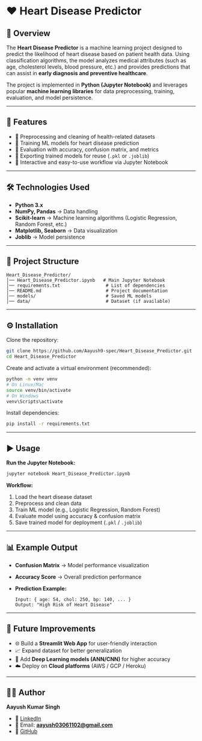 # ❤️ Heart Disease Predictor

## 📌 Overview

The **Heart Disease Predictor** is a machine learning project designed to predict the likelihood of heart disease based on patient health data. Using classification algorithms, the model analyzes medical attributes (such as age, cholesterol levels, blood pressure, etc.) and provides predictions that can assist in **early diagnosis and preventive healthcare**.

The project is implemented in **Python (Jupyter Notebook)** and leverages popular **machine learning libraries** for data preprocessing, training, evaluation, and model persistence.

---

## 🚀 Features

* 🔹 Preprocessing and cleaning of health-related datasets
* 🔹 Training ML models for heart disease prediction
* 🔹 Evaluation with accuracy, confusion matrix, and metrics
* 🔹 Exporting trained models for reuse (`.pkl` or `.joblib`)
* 🔹 Interactive and easy-to-use workflow via Jupyter Notebook

---

## 🛠️ Technologies Used

* **Python 3.x**
* **NumPy, Pandas** → Data handling
* **Scikit-learn** → Machine learning algorithms (Logistic Regression, Random Forest, etc.)
* **Matplotlib, Seaborn** → Data visualization
* **Joblib** → Model persistence

---

## 📂 Project Structure

```
Heart_Disease_Predictor/
│── Heart_Disease_Predictor.ipynb   # Main Jupyter Notebook  
│── requirements.txt                 # List of dependencies  
│── README.md                        # Project documentation  
│── models/                          # Saved ML models  
│── data/                            # Dataset (if available)  
```

---

## ⚙️ Installation

Clone the repository:

```bash
git clone https://github.com/Aayush9-spec/Heart_Disease_Predictor.git
cd Heart_Disease_Predictor
```

Create and activate a virtual environment (recommended):

```bash
python -m venv venv
# On Linux/Mac
source venv/bin/activate  
# On Windows
venv\Scripts\activate  
```

Install dependencies:

```bash
pip install -r requirements.txt
```

---

## ▶️ Usage

**Run the Jupyter Notebook:**

```bash
jupyter notebook Heart_Disease_Predictor.ipynb
```

**Workflow:**

1. Load the heart disease dataset
2. Preprocess and clean data
3. Train ML model (e.g., Logistic Regression, Random Forest)
4. Evaluate model using accuracy & confusion matrix
5. Save trained model for deployment (`.pkl` / `.joblib`)

---

## 📊 Example Output

* **Confusion Matrix** → Model performance visualization
* **Accuracy Score** → Overall prediction performance
* **Prediction Example:**

  ```
  Input: { age: 54, chol: 250, bp: 140, ... }
  Output: "High Risk of Heart Disease"
  ```

---

## 🔮 Future Improvements

* 🌐 Build a **Streamlit Web App** for user-friendly interaction
* 📈 Expand dataset for better generalization
* 🤖 Add **Deep Learning models (ANN/CNN)** for higher accuracy
* ☁️ Deploy on **Cloud platforms** (AWS / GCP / Heroku)

---

## 👨‍💻 Author

**Aayush Kumar Singh**

* 💼 [LinkedIn](https://www.linkedin.com/in/aayush-kumar-singh-929981236)
* 📧 Email: **[aayush03061102@gmail.com](mailto:aayush03061102@gmail.com)**
* 🐙 [GitHub](https://github.com/Aayush9-spec)
